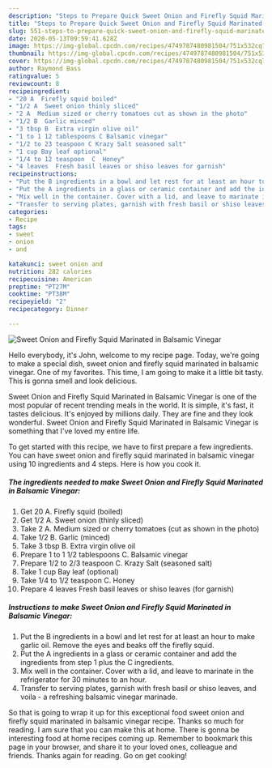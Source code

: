 ```yaml
---
description: "Steps to Prepare Quick Sweet Onion and Firefly Squid Marinated in Balsamic Vinegar"
title: "Steps to Prepare Quick Sweet Onion and Firefly Squid Marinated in Balsamic Vinegar"
slug: 551-steps-to-prepare-quick-sweet-onion-and-firefly-squid-marinated-in-balsamic-vinegar
date: 2020-05-13T09:59:41.628Z
image: https://img-global.cpcdn.com/recipes/4749787480981504/751x532cq70/sweet-onion-and-firefly-squid-marinated-in-balsamic-vinegar-recipe-main-photo.jpg
thumbnail: https://img-global.cpcdn.com/recipes/4749787480981504/751x532cq70/sweet-onion-and-firefly-squid-marinated-in-balsamic-vinegar-recipe-main-photo.jpg
cover: https://img-global.cpcdn.com/recipes/4749787480981504/751x532cq70/sweet-onion-and-firefly-squid-marinated-in-balsamic-vinegar-recipe-main-photo.jpg
author: Raymond Bass
ratingvalue: 5
reviewcount: 8
recipeingredient:
- "20 A  Firefly squid boiled"
- "1/2 A  Sweet onion thinly sliced"
- "2 A  Medium sized or cherry tomatoes cut as shown in the photo"
- "1/2 B  Garlic minced"
- "3 tbsp B  Extra virgin olive oil"
- "1 to 1 12 tablespoons C Balsamic vinegar"
- "1/2 to 23 teaspoon C Krazy Salt seasoned salt"
- "1 cup Bay leaf optional"
- "1/4 to 12 teaspoon  C  Honey"
- "4 leaves  Fresh basil leaves or shiso leaves for garnish"
recipeinstructions:
- "Put the B ingredients in a bowl and let rest for at least an hour to make garlic oil. Remove the eyes and beaks off the firefly squid."
- "Put the A ingredients in a glass or ceramic container and add the ingredients from step 1 plus the C ingredients."
- "Mix well in the container. Cover with a lid, and leave to marinate in the refrigerator for 30 minutes to an hour."
- "Transfer to serving plates, garnish with fresh basil or shiso leaves, and voila - a refreshing balsamic vinegar marinade."
categories:
- Recipe
tags:
- sweet
- onion
- and

katakunci: sweet onion and 
nutrition: 282 calories
recipecuisine: American
preptime: "PT27M"
cooktime: "PT38M"
recipeyield: "2"
recipecategory: Dinner

---
```



![Sweet Onion and Firefly Squid Marinated in Balsamic Vinegar](https://img-global.cpcdn.com/recipes/4749787480981504/751x532cq70/sweet-onion-and-firefly-squid-marinated-in-balsamic-vinegar-recipe-main-photo.jpg)

Hello everybody, it's John, welcome to my recipe page. Today, we're going to make a special dish, sweet onion and firefly squid marinated in balsamic vinegar. One of my favorites. This time, I am going to make it a little bit tasty. This is gonna smell and look delicious.



Sweet Onion and Firefly Squid Marinated in Balsamic Vinegar is one of the most popular of recent trending meals in the world. It is simple, it's fast, it tastes delicious. It's enjoyed by millions daily. They are fine and they look wonderful. Sweet Onion and Firefly Squid Marinated in Balsamic Vinegar is something that I've loved my entire life.


To get started with this recipe, we have to first prepare a few ingredients. You can have sweet onion and firefly squid marinated in balsamic vinegar using 10 ingredients and 4 steps. Here is how you cook it.

<!--inarticleads1-->

##### The ingredients needed to make Sweet Onion and Firefly Squid Marinated in Balsamic Vinegar:

1. Get 20 A.  Firefly squid (boiled)
1. Get 1/2 A.  Sweet onion (thinly sliced)
1. Take 2 A.  Medium sized or cherry tomatoes (cut as shown in the photo)
1. Take 1/2 B.  Garlic (minced)
1. Take 3 tbsp B.  Extra virgin olive oil
1. Prepare 1 to 1 1/2 tablespoons C. Balsamic vinegar
1. Prepare 1/2 to 2/3 teaspoon C. Krazy Salt (seasoned salt)
1. Take 1 cup Bay leaf (optional)
1. Take 1/4 to 1/2 teaspoon  C.  Honey
1. Prepare 4 leaves  Fresh basil leaves or shiso leaves (for garnish)




<!--inarticleads2-->

##### Instructions to make Sweet Onion and Firefly Squid Marinated in Balsamic Vinegar:

1. Put the B ingredients in a bowl and let rest for at least an hour to make garlic oil. Remove the eyes and beaks off the firefly squid.
1. Put the A ingredients in a glass or ceramic container and add the ingredients from step 1 plus the C ingredients.
1. Mix well in the container. Cover with a lid, and leave to marinate in the refrigerator for 30 minutes to an hour.
1. Transfer to serving plates, garnish with fresh basil or shiso leaves, and voila - a refreshing balsamic vinegar marinade.




So that is going to wrap it up for this exceptional food sweet onion and firefly squid marinated in balsamic vinegar recipe. Thanks so much for reading. I am sure that you can make this at home. There is gonna be interesting food at home recipes coming up. Remember to bookmark this page in your browser, and share it to your loved ones, colleague and friends. Thanks again for reading. Go on get cooking!
